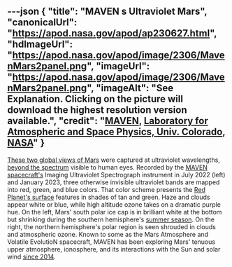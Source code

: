 ---json
{
  "title": "MAVEN s Ultraviolet Mars",
  "canonicalUrl": "https://apod.nasa.gov/apod/ap230627.html",
  "hdImageUrl": "https://apod.nasa.gov/apod/image/2306/MavenMars2panel.png",
  "imageUrl": "https://apod.nasa.gov/apod/image/2306/MavenMars2panel.png",
  "imageAlt": "See Explanation. Clicking on the picture will download the highest resolution version available.",
  "credit": "[MAVEN](http://www.nasa.gov/mission_pages/maven/team/index.html), [Laboratory for Atmospheric and Space Physics, Univ. Colorado](http://lasp.colorado.edu/home/maven/), [NASA](http://www.nasa.gov/)"
}
---

[These two global views of Mars](https://www.nasa.gov/feature/goddard/2023/nasa-s-maven-spacecraft-stuns-with-ultraviolet-views-of-red-planet) were captured at ultraviolet wavelengths, [beyond the spectrum](https://science.nasa.gov/ems/01_intro) visible to human eyes. Recorded by the [MAVEN spacecraft's](https://www.nasa.gov/mission_pages/maven/main/index.html) Imaging Ultraviolet Spectrograph instrument in July 2022 (left) and January 2023, three otherwise invisible ultraviolet bands are mapped into red, green, and blue colors. That color scheme presents the [Red Planet's surface](https://solarsystem.nasa.gov/planets/mars/in-depth/) features in shades of tan and green. Haze and clouds appear white or blue, while high altitude ozone takes on a dramatic purple hue. On the left, Mars' south polar ice cap is in brilliant white at the bottom but shrinking during the southern hemisphere's [summer season](https://www.planetary.org/articles/mars-calendar). On the right, the northern hemisphere's polar region is seen shrouded in clouds and atmospheric ozone. Known to some as the Mars Atmosphere and Volatile EvolutioN spacecraft, MAVEN has been exploring Mars' tenuous upper atmosphere, ionosphere, and its interactions with the Sun and solar wind [since 2014](https://apod.nasa.gov/apod/ap140926.html).
